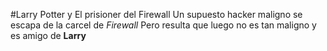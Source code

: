 #Larry Potter y El prisioner del Firewall	Un supuesto hacker maligno se escapa de la carcel de *Firewall*
Pero resulta que luego no es tan maligno y es amigo de **Larry**